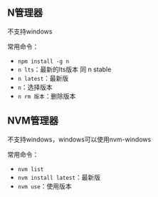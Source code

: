 ## N管理器

不支持windows

常用命令：

- `npm install -g n`
- `n lts`：最新的lts版本 同 n stable
- `n latest`：最新版
- `n`：选择版本
- `n rm 版本`：删除版本

## NVM管理器

不支持windows，windows可以使用nvm-windows

常用命令：

- `nvm list`
- `nvm install latest`：最新版
- `nvm use`：使用版本